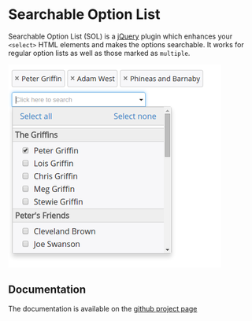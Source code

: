 Searchable Option List
======================

Searchable Option List (SOL) is a [jQuery](http://www.jquery.com) plugin which enhances your `<select>` HTML elements and makes the options searchable. It works for regular option lists as well as those marked as `multiple`.

![Example of a searchable option list](example.png)

## Documentation

The documentation is available on the [github project page](http://pbauerochse.github.io/searchable-option-list/)